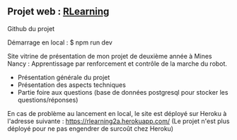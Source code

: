 ## Projet web : [RLearning](https://rlearning2a.herokuapp.com/)

Github du projet 

Démarrage en local :
$ npm run dev

Site vitrine de présentation de mon projet de deuxième année à Mines Nancy : Apprentissage par renforcement et contrôle de la marche du robot.
- Présentation générale du projet
- Présentation des aspects techniques
- Partie foire aux questions (base de données postgresql pour stocker les questions/réponses)

En cas de problème au lancement en local, le site est déployé sur Heroku à l'adresse suivante :
https://rlearning2a.herokuapp.com/ (Le projet n'est plus déployé pour ne pas engendrer de surcoût chez Heroku)
